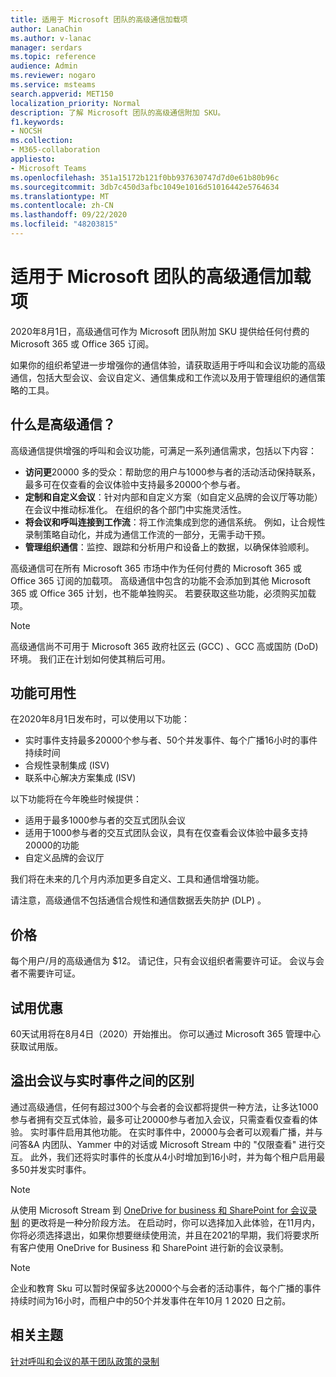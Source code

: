 ```yaml
---
title: 适用于 Microsoft 团队的高级通信加载项
author: LanaChin
ms.author: v-lanac
manager: serdars
ms.topic: reference
audience: Admin
ms.reviewer: nogaro
ms.service: msteams
search.appverid: MET150
localization_priority: Normal
description: 了解 Microsoft 团队的高级通信附加 SKU。
f1.keywords:
- NOCSH
ms.collection:
- M365-collaboration
appliesto:
- Microsoft Teams
ms.openlocfilehash: 351a15172b121f0bb937630747d7d0e61b80b96c
ms.sourcegitcommit: 3db7c450d3afbc1049e1016d51016442e5764634
ms.translationtype: MT
ms.contentlocale: zh-CN
ms.lasthandoff: 09/22/2020
ms.locfileid: "48203815"
---
```

# <a name="advanced-communications-add-on-for-microsoft-teams"></a>适用于 Microsoft 团队的高级通信加载项

2020年8月1日，高级通信可作为 Microsoft 团队附加 SKU 提供给任何付费的 Microsoft 365 或 Office 365 订阅。

如果你的组织希望进一步增强你的通信体验，请获取适用于呼叫和会议功能的高级通信，包括大型会议、会议自定义、通信集成和工作流以及用于管理组织的通信策略的工具。

## <a name="what-is-advanced-communications"></a>什么是高级通信？

高级通信提供增强的呼叫和会议功能，可满足一系列通信需求，包括以下内容：

- **访问更**20000 多的受众：帮助您的用户与1000参与者的活动活动保持联系，最多可在仅查看的会议体验中支持最多20000个参与者。
- **定制和自定义会议**：针对内部和自定义方案（如自定义品牌的会议厅等功能）在会议中推动标准化。 在组织的各个部门中实施灵活性。 
- **将会议和呼叫连接到工作流**：将工作流集成到您的通信系统。 例如，让合规性录制策略自动化，并成为通信工作流的一部分，无需手动干预。  
- **管理组织通信**：监控、跟踪和分析用户和设备上的数据，以确保体验顺利。

高级通信可在所有 Microsoft 365 市场中作为任何付费的 Microsoft 365 或 Office 365 订阅的加载项。 高级通信中包含的功能不会添加到其他 Microsoft 365 或 Office 365 计划，也不能单独购买。 若要获取这些功能，必须购买加载项。

> [!NOTE]
> 高级通信尚不可用于 Microsoft 365 政府社区云 (GCC) 、GCC 高或国防 (DoD) 环境。 我们正在计划如何使其稍后可用。

## <a name="feature-availability"></a>功能可用性

在2020年8月1日发布时，可以使用以下功能：

- 实时事件支持最多20000个参与者、50个并发事件、每个广播16小时的事件持续时间
- 合规性录制集成 (ISV) 
- 联系中心解决方案集成 (ISV) 

以下功能将在今年晚些时候提供：

- 适用于最多1000参与者的交互式团队会议
- 适用于1000参与者的交互式团队会议，具有在仅查看会议体验中最多支持20000的功能
- 自定义品牌的会议厅

我们将在未来的几个月内添加更多自定义、工具和通信增强功能。 

请注意，高级通信不包括通信合规性和通信数据丢失防护 (DLP) 。

## <a name="pricing"></a>价格

每个用户/月的高级通信为 $12。 请记住，只有会议组织者需要许可证。 会议与会者不需要许可证。

## <a name="trial-offer"></a>试用优惠

60天试用将在8月4日（2020）开始推出。 你可以通过 Microsoft 365 管理中心获取试用版。

## <a name="difference-between-overflow-meetings-and-live-events"></a>溢出会议与实时事件之间的区别

通过高级通信，任何有超过300个与会者的会议都将提供一种方法，让多达1000参与者拥有交互式体验，最多可让20000参与者加入会议，只需查看仅查看的体验。 实时事件启用其他功能。 在实时事件中，20000与会者可以观看广播，并与问答&A 内团队、Yammer 中的对话或 Microsoft Stream 中的 "仅限查看" 进行交互。 此外，我们还将实时事件的长度从4小时增加到16小时，并为每个租户启用最多50并发实时事件。 

>[!Note]
> 从使用 Microsoft Stream 到 [OneDrive for business 和 SharePoint for 会议录制](../tmr-meeting-recording-change.md) 的更改将是一种分阶段方法。 在启动时，你可以选择加入此体验，在11月内，你将必须选择退出，如果你想要继续使用流，并且在2021的早期，我们将要求所有客户使用 OneDrive for Business 和 SharePoint 进行新的会议录制。

> [!NOTE]
> 企业和教育 Sku 可以暂时保留多达20000个与会者的活动事件，每个广播的事件持续时间为16小时，而租户中的50个并发事件在年10月 1 2020 日之前。

## <a name="related-topics"></a>相关主题

[针对呼叫和会议的基于团队政策的录制](https://docs.microsoft.com/MicrosoftTeams/teams-recording-policy)
